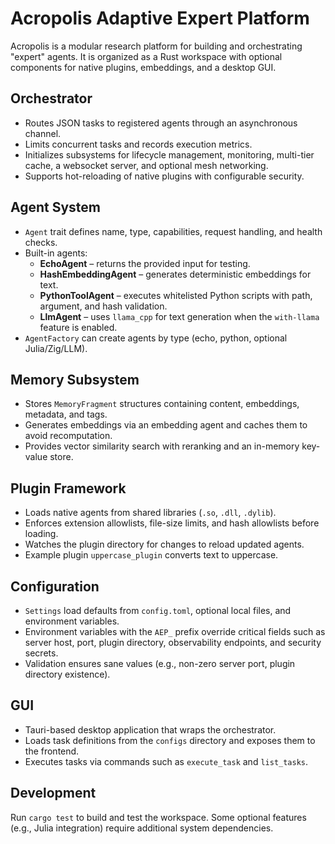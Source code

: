 # Acropolis Adaptive Expert Platform

Acropolis is a modular research platform for building and orchestrating "expert" agents.
It is organized as a Rust workspace with optional components for native plugins,
embeddings, and a desktop GUI.

## Orchestrator
* Routes JSON tasks to registered agents through an asynchronous channel.
* Limits concurrent tasks and records execution metrics.
* Initializes subsystems for lifecycle management, monitoring, multi-tier cache,
  a websocket server, and optional mesh networking.
* Supports hot-reloading of native plugins with configurable security.

## Agent System
* `Agent` trait defines name, type, capabilities, request handling, and health checks.
* Built-in agents:
  * **EchoAgent** – returns the provided input for testing.
  * **HashEmbeddingAgent** – generates deterministic embeddings for text.
  * **PythonToolAgent** – executes whitelisted Python scripts with path, argument,
    and hash validation.
  * **LlmAgent** – uses `llama_cpp` for text generation when the `with-llama` feature is enabled.
* `AgentFactory` can create agents by type (echo, python, optional Julia/Zig/LLM).

## Memory Subsystem
* Stores `MemoryFragment` structures containing content, embeddings, metadata, and tags.
* Generates embeddings via an embedding agent and caches them to avoid recomputation.
* Provides vector similarity search with reranking and an in-memory key-value store.

## Plugin Framework
* Loads native agents from shared libraries (`.so`, `.dll`, `.dylib`).
* Enforces extension allowlists, file-size limits, and hash allowlists before loading.
* Watches the plugin directory for changes to reload updated agents.
* Example plugin `uppercase_plugin` converts text to uppercase.

## Configuration
* `Settings` load defaults from `config.toml`, optional local files, and environment variables.
* Environment variables with the `AEP_` prefix override critical fields such as server host,
  port, plugin directory, observability endpoints, and security secrets.
* Validation ensures sane values (e.g., non-zero server port, plugin directory existence).

## GUI
* Tauri-based desktop application that wraps the orchestrator.
* Loads task definitions from the `configs` directory and exposes them to the frontend.
* Executes tasks via commands such as `execute_task` and `list_tasks`.

## Development
Run `cargo test` to build and test the workspace. Some optional features (e.g., Julia
integration) require additional system dependencies.
